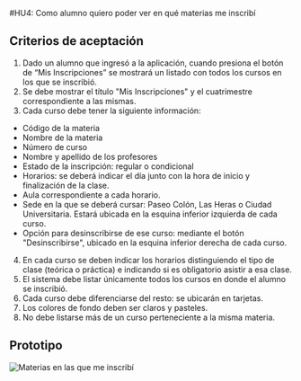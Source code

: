 #HU4: Como alumno quiero poder ver en qué materias me inscribí

## Criterios de aceptación
1. Dado un alumno que ingresó a la aplicación, cuando presiona el botón de “Mis Inscripciones” se mostrará un listado con todos los cursos en los que se inscribió.
2. Se debe mostrar el título "Mis Inscripciones" y el cuatrimestre correspondiente a las mismas.
3. Cada curso debe tener la siguiente información: 
+ Código de la materia
+ Nombre de la materia
+ Número de curso 
+ Nombre y apellido de los profesores
+ Estado de la inscripción: regular o condicional
+ Horarios: se deberá indicar el día junto con la hora de inicio y finalización de la clase. 
+ Aula correspondiente a cada horario.
+ Sede en la que se deberá cursar: Paseo Colón, Las Heras o Ciudad Universitaria. Estará ubicada en la esquina inferior izquierda de cada curso.
+ Opción para desinscribirse de ese curso: mediante el botón "Desinscribirse", ubicado en la esquina inferior derecha de cada curso.
4. En cada curso se deben indicar los horarios distinguiendo el tipo de clase (teórica o práctica) e indicando si es obligatorio asistir a esa clase.
5. El sistema debe listar únicamente todos los cursos en donde el alumno se inscribió.
6. Cada curso debe diferenciarse del resto: se ubicarán en tarjetas.
7. Los colores de fondo deben ser claros y pasteles.
8. No debe listarse más de un curso perteneciente a la misma materia.
	

## Prototipo

![Materias en las que me inscribí](./prototipos/mis_inscripciones.png)
